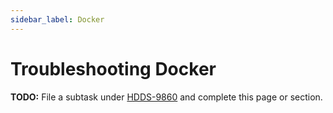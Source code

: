 ```yaml
---
sidebar_label: Docker
---
```


# Troubleshooting Docker

**TODO:** File a subtask under [HDDS-9860](https://issues.apache.org/jira/browse/HDDS-9860) and complete this page or section.
